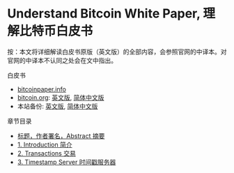 # Understand Bitcoin White Paper, 理解比特币白皮书

按：本文将详细解读白皮书原版（英文版）的全部内容，会参照官网的中译本。对官网的中译本不认同之处会在文中指出。

白皮书

* [bitcoinpaper.info](https://www.bitcoinpaper.info)
* [bitcoin.org](https://bitcoin.org/en/bitcoin-paper): [英文版](https://bitcoin.org/bitcoin.pdf), [简体中文版](https://bitcoin.org/files/bitcoin-paper/bitcoin_zh_cn.pdf)
* 本站备份: [英文版](bitcoin_en.pdf), [简体中文版](bitcoin_zh_cn.pdf)

章节目录

* [标题，作者署名，Abstract 摘要](wp00.md)
* [1. Introduction 简介](wp01.md)
* [2. Transactions 交易](wp02.md)
* [3. Timestamp Server 时间戳服务器](wp03.md)
